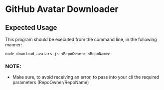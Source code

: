 # GitHub Avatar Downloader

## Expected Usage

This program should be executed from the command line, in the following manner:

`node download_avatars.js <RepoOwner> <RepoName>`

### NOTE:

* Make sure, to avoid receiving an error, to pass into your cli the required parameters (RepoOwner/RepoName)

